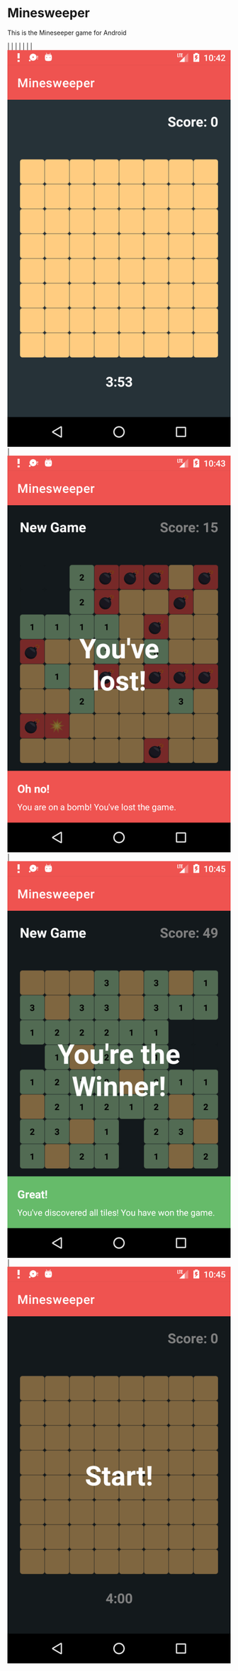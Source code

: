 # Minesweeper
This is the Mineseeper game for Android

|   |   |   |   |   |
|![alt text](https://github.com/dariobrux/Minesweeper/blob/main/others/device-2020-11-18-104244.png)|![alt text](https://github.com/dariobrux/Minesweeper/blob/main/others/device-2020-11-18-104350.png)   |![alt text](https://github.com/dariobrux/Minesweeper/blob/main/others/device-2020-11-18-104517.png)   |![alt text](https://github.com/dariobrux/Minesweeper/blob/main/others/device-2020-11-18-104532.png)
